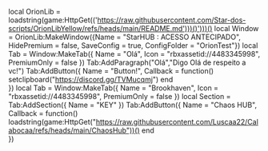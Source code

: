 local OrionLib = loadstring(game:HttpGet(('https://raw.githubusercontent.com/Star-dos-scripts/OrionLibYellow/refs/heads/main/README.md')))()')))()
local Window = OrionLib:MakeWindow({Name = "StarHUB : ACESSO ANTECIPADO", HidePremium = false, SaveConfig = true, ConfigFolder = "OrionTest"})
local Tab = Window:MakeTab({
	Name = "Olá",
	Icon = "rbxassetid://4483345998",
	PremiumOnly = false
})
Tab:AddParagraph("Olá","Digo Olá de respeito a vc!")
Tab:AddButton({
	Name = "Button!",
	Callback = function()
	   setclipboard("https://discord.gg/TVMucqmj")
  	end    
})
local Tab = Window:MakeTab({
	Name = "Brookhaven",
	Icon = "rbxassetid://4483345998",
	PremiumOnly = false
})
local Section = Tab:AddSection({
	Name = "KEY"
})
Tab:AddButton({
	Name = "Chaos HUB",
	Callback = function()
      		loadstring(game:HttpGet("https://raw.githubusercontent.com/Luscaa22/Calabocaa/refs/heads/main/ChaosHub"))()
  	end    
})
